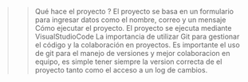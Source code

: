 >>	Qué hace el proyecto ?
>El proyecto se basa en un formulario para ingresar datos como el nombre, correo y un mensaje
>>Cómo ejecutar el proyecto.
>El proyecto se ejecuta mediante VisualStudioCode
>>	La importancia de utilizar Git para gestionar el código y la colaboración en proyectos.
>Es importante el uso de git para el manejo de versiones y mejor colaboracion en equipo, es simple tener siempre la version correcta de el proyecto tanto como el acceso a un log de cambios.


